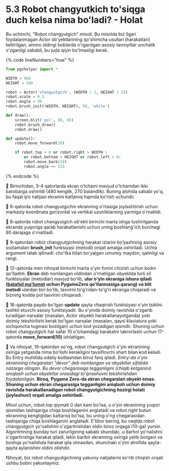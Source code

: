 # 5.3 Robot changyutkich to'siqga duch kelsa nima bo'ladi? - Holat

Bu uchinchi, "Robot changyutgich" misoli. Bu misolda biz ilgari foydalanmagan Actor ob'yektlarining qo'shimcha usullari (harakatlari) keltirilgan, ammo oldingi boblarda o'rganilgan asosiy tamoyillar unchalik o'zganligi sababli, bu juda qiyin bo'lmasligi kerak.

{% code lineNumbers="true" %}
```python
from pgzhelper import *

WIDTH = 960
HEIGHT = 540

robot = Actor('changyutgich', (WIDTH / 2, HEIGHT / 2))
robot.scale = 0.3
robot.angle = 90
robot.brush_init((WIDTH, HEIGHT), 50, 'white')

def draw():
    screen.blit('pol', (0, 0))
    robot.brush_draw()
    robot.draw()

def update():
    robot.move_forward(10)

    if robot.top < 0 or robot.right > WIDTH \
        or robot.bottom > HEIGHT or robot.left < 0:
        robot.move_back(10)
        robot.angle += 133
```
{% endcode %}

🔢 Birinchidan, 3-4 qatorlarda ekran o'lchami mavjud o'lchamdan ikki barobarga oshirildi (480 kenglik, 270 balandlik). Buning alohida sababi yo'q, bu faqat ijro natijasi ekranini kattaroq hajmda ko'rish uchundir.

🔢 6-qatorda robot changyutgichni ekranning o'rtasiga joylashtirish uchun markaziy koordinata gorizontal va vertikal uzunliklarning yarmiga o'rnatildi.

🔢 8-qatorda robot changyutgich ob'ekti birinchi marta ishga tushirilganda ekranda yuqoriga qarab harakatlanishi uchun uning boshlang'ich burchagi 90 darajaga o'rnatiladi.

🔢 9-qatordan robot changyutgichning harakat izlarini bo‘yashning asosiy sozlamalari **brush\_init** funksiyasi (metodi) orqali amalga oshiriladi. Uchta argument talab qilinadi: cho'tka bilan bo'yalgan umumiy maydon, qalinligi va rangi.

🔢 12-qatorda men nihoyat birinchi marta o'yin fonini chizish uchun kodni qo'lladim. **Ekran** deb nomlangan oldindan o'rnatilgan obyektda turli xil funktsiyalar (metodlar) mavjud bo'lib, **ular o'yin ekraniga ishora qiladi (**[**batafsil ma'lumot**](https://pygame-zero.readthedocs.io/en/stable/builtins.html#screen) **uchun PygameZero qo'llanmasiga qarang) va blit metodi** ulardan biri bo'lib, tasvirni to'g'ridan-to'g'ri ekranga chiqaradi va bizning kodda pol tasvirini chiqaradi.

**🔢** 16-qatorda paydo bo'lgan **update** qayta chaqirish funktsiyasi o'yin tsiklini tashkil etuvchi asosiy funktsiyadir. Bu o'yinda doimiy ravishda o'zgarib turadigan narsalar (masalan, Actor obyekti harakatlanayotganda) yoki doimiy tekshirilishi kerak bo'lgan narsalar (masalan, qaysi klaviatura yoki sichqoncha tugmasi bosilgan) uchun kod yozadigan qismdir. Shuning uchun robot changyutgich har safar 10 o'lchamdagi harakatni takrorlashi uchun 17-qatorda **move\_forward(10)** ishlatilgan.

🔢 Va nihoyat, 19-qatordan so'ng, robot changyutgich o'yin ekranining oxiriga yetganda nima bo'lishi kerakligini tavsiflovchi shart bilan kod keladi. Bu Entry muhitida odatiy kodlashdan biroz farq qiladi. _Entry-da o'yin ekranining chegaralari "devor" deb nomlangan va obyektlar sifatida nazarga olingan. Bu devor chegarasiga tegganligini (chiqib ketganini) aniqlash uchun obyektlar orasidagi to'qnashuvni tekshirishdan foydalanilgan._ **Biroq,** **Pygame Zero-da ekran chegaralari obyekt emas. Shuning uchun ekran chegarasiga tegganligini aniqlash uchun doimiy ravishda harakatlanadigan robot changyutgichning hozirgi holati (joylashuvi) orqali amalga oshiriladi.**

Misol uchun, robot.top qiymati 0 dan kam bo'lsa, u o'yin ekranining yuqori qismidan tashqariga chiqa boshlaganini anglatadi va robot.right butun ekranning kengligidan kattaroq bo'lsa, bu uning o'ng chegarasidan tashqariga chiqa boshlaganini anglatadi. E'tibor bering, bu vaqtda robot changyutgich yo'nalishini o'zgartirishdan oldin biroz orqaga (10-ga) yursin. Algoritmning bunday turi zarurligining sababi shundaki, u darhol yo'nalishni o'zgartirishga harakat qiladi, lekin baribir ekranning oxiriga yetib borgani va boshqa yo'nalishda harakat qila olmasdan, shunchaki o'zini atrofida qayta-qayta aylanishini oldini olishdir.

Nihoyat, biz robot changyutgichning yakuniy natijalarini ko'rib chiqish orqali ushbu bobni yakunlaymiz.

<figure><img src="../.gitbook/assets/Screen Recording 2024-07-17 at 16.59.34 (2).gif" alt=""><figcaption></figcaption></figure>
